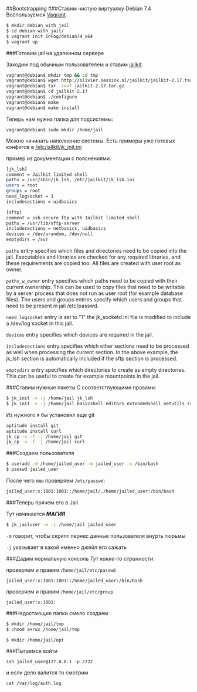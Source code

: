 ##Bootstrapping
###Ставим чистую виртуалку Debian 7.4
Воспользуемся [Vagrant](http://vagrantup.com)

```sh
$ mkdir debian_with_jail
$ cd debian_with_jail/
$ vagrant init InFog/debian74_x64
$ vagrant up
```

###Готовим jail на удаленном сервере

Заходим под обычным пользователем и ставим [jailkit](http://olivier.sessink.nl/jailkit/).

```sh
vagrant@debian$ mkdir tmp && cd tmp
vagrant@debian$ wget http://olivier.sessink.nl/jailkit/jailkit-2.17.tar.gz
vagrant@debian$ tar -zxvf jailkit-2.17.tar.gz
vagrant@debian$ cd jailkit-2.17
vagrant@debian$ ./configure
vagrant@debian$ make
vagrant@debian$ make install
```

Теперь нам нужна папка для подсистемы:

```
vagrant@debian$ sudo mkdir /home/jail
```

Можно начинать наполнение системы. Есть примеры уже готовых конфигов в [/etc/jailkit/jk_init.ini]({{site.baseurl}}/jk-init.html)

пример из документации с пояснениями:

```sh
[jk_lsh]
comment = Jailkit limited shell
paths = /usr/sbin/jk_lsh, /etc/jailkit/jk_lsh.ini
users = root
groups = root
need_logsocket = 1
includesections = uidbasics

[sftp]
comment = ssh secure ftp with Jailkit limited shell
paths = /usr/lib/sftp-server
includesections = netbasics, uidbasics
devices = /dev/urandom, /dev/null
emptydirs = /svr
```


`paths` entry specifies which files and directories need to be copied into the jail. Executables and libraries are checked for any required libraries, and these requirements are copied too. All files are created with user root as owner.

`paths_w_owner` entry specifies which paths need to be copied with their current ownership. This can be used to copy files that need to be writable by a server process that does not run as user root (for example database files). The users and groups entries specify which users and groups that need to be present in jail /etc/passwd.

`need_logsocket` entry is set to "1" the jk_socketd.ini file is modified to include a /dev/log socket in this jail.

`devices` entry specifies which devices are required in the jail.

`includesections` entry specifies which other sections need to be processed as well when processing the current section. In the above example, the jk_lsh section is automatically included if the sftp section is processed.

`emptydirs` entry specifies which directories to create as empty directories. This can be useful to create for example mountpoints in the jail.


###Ставим нужные пакеты
С соответствующими правами:

```sh
$ jk_init -v -j /home/jail jk_lsh
$ jk_init -v -j /home/jail basicshell editors extendedshell netutils ssh sftp scp
```
Из нужного я бы установил еще git

```sh
aptitude install git
aptitude install curl
jk_cp -v -f -j /home/jail git
jk_cp -v -f -j /home/jail curl
```

###Создаем пользователя

```sh
$ useradd -d /home/jailed_user -m jailed_user -s /bin/bash
$ passwd jailed_user
```

После чего мы проверяем `/etc/passwd`:

```sh
jailed_user:x:1001:1001::/home/jail/./home/jailed_user:/bin/bash
```

###Теперь прячем его в Jail

Тут начинается ***МАГИЯ***

```sh
$ jk_jailuser -m -j /home/jail jailed_user
```

`-m` говорит, чтобы скрипт пернес данные пользователя внурть тюрьмы

`-j` указывает в какой именно джейл его сажать

###Дадим нормальную консоль
 *Тут какие-то странности.*

проверяем и правим `/home/jail/etc/passwd`

```
jailed_user:x:1001:1001::/home/jailed_user:/bin/bash
```

проверяем и правим `/home/jail/etc/group`

```
jailed_user:x:1001:
```

###Недостающие папки смело создаем

```sh
$ mkdir /home/jail/tmp
$ chmod a+rwx /home/jail/tmp
```

```
$ mkdir /home/jail/opt
```

###Пытаемся войти

`ssh jailed_user@127.0.0.1 -p 2222`

и если дело валится то смотрим

`cat /var/log/auth.log`


